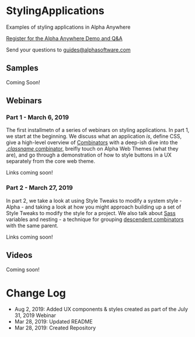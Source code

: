 # StylingApplications

Examples of styling applications in Alpha Anywhere

[Register for the Alpha Anywhere Demo and Q&A](https://www.alphasoftware.com/weekly-alpha-anywhere-overview-webinar)

Send your questions to [guides@alphasoftware.com](mailto:guides@alphasoftware.com)

## Samples

Coming Soon!

## Webinars

<style>A series webinars on styling applications in Alpha Anywhere</style>


### Part 1 - March 6, 2019

The first installmetn of a series of webinars on styling applications. In part 1, we start at the beginning. We discuss what an application _is_, define CSS, give a high-level overview of [Combinators]() with a deep-ish dive into the [_.classname_ combinator](), breifly touch on Alpha Web Themes (what they are), and go through a demonstration of how to style buttons in a UX separately from the core web theme. 

Links coming soon!

### Part 2 - March 27, 2019

In part 2, we take a look at using Style Tweaks to modify a system style - Alpha - and taking a look at how you might approach building up a set of Style Tweaks to modify the style for a project. We also talk about [Sass](https://sass-lang.com/) variables and nesting - a technique for grouping [descendent combinators](https://developer.mozilla.org/en-US/docs/Web/CSS/Descendant_combinator) with the same parent.

Links coming soon!

## Videos

Coming soon!

# Change Log

- Aug  2, 2019: Added UX components & styles created as part of the July 31, 2019 Webinar
- Mar 28, 2019: Updated README
- Mar 28, 2019: Created Repository
